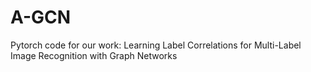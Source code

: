 # A-GCN
Pytorch code for our work: Learning Label Correlations for Multi-Label Image Recognition with Graph Networks
